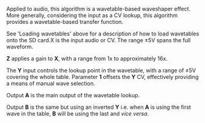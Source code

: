 
Applied to audio, this algorithm is a wavetable-based waveshaper effect. More generally, considering the input as a CV
lookup, this algorithm provides a wavetable-based transfer function.

See 'Loading wavetables' above for a description of how to load wavetables onto the SD card.X is the input audio or CV.
The range ±5V spans the full waveform.

**Z** applies a gain to **X**, with a range from 1x to approximately 16x.

The **Y** input controls the lookup point in the wavetable, with a range of ±5V covering the whole table. Parameter **1**
offsets the **Y** CV, effectively providing a means of manual wave selection.

Output **A** is the main output of the wavetable lookup. 

Output **B** is the same but using an inverted **Y** i.e. when **A** is using
the first wave in the table, **B** will be using the last and *vice versa*.
